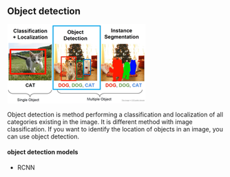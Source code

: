 ## Object detection

![01](https://github.com/Oh-Yoojin/Object-detection/blob/master/01.png)

Object detection is method performing a classification and localization of all categories existing in the image.
It is different method with image classification. If you want to identify the location of objects in an image, you can use object detection.

#### object detection models
* RCNN
